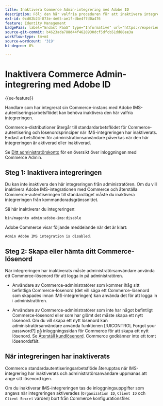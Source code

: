 ```yaml
---
title: Inaktivera Commerce Admin-integrering med Adobe ID
description: Följ den här valfria proceduren för att inaktivera integreringen av Adobe Commerce Admin med Adobe IMS.
exl-id: 0cd02b23-873e-4e65-ae1f-dbe4f7d0a476
feature: Identity Management
badgePaas: label="Endast PaaS" type="Informative" url="https://experienceleague.adobe.com/sv/docs/commerce/user-guides/product-solutions" tooltip="Gäller endast Adobe Commerce i molnprojekt (Adobe-hanterad PaaS-infrastruktur) och lokala projekt."
source-git-commit: b4623ada788d44f4628930dcf5dfcb51dd88ee3a
workflow-type: tm+mt
source-wordcount: '319'
ht-degree: 0%

---
```


# Inaktivera Commerce Admin-integrering med Adobe ID

{{ee-feature}}

Handlare som har integrerat sin Commerce-instans med Adobe IMS-autentiseringsarbetsflödet kan behöva inaktivera den här valfria integreringen.

Commerce-distributioner återgår till standardarbetsflödet för Commerce-autentisering och lösenordsprinciper när IMS-integreringen har inaktiverats. Endast arbetsflöden för administrationsanvändare påverkas när den här integreringen är aktiverad eller inaktiverad.

Se [Ditt administratörskonto](https://experienceleague.adobe.com/docs/commerce-admin/start/admin/admin-signin.html?lang=sv-SE) för en översikt över inloggningen med Commerce Admin.

## Steg 1: Inaktivera integreringen

Du kan inte inaktivera den här integreringen från administratören. Om du vill inaktivera Adobe IMS-integrationen med Commerce och återställa Commerce-autentiseringen till standardläget måste du inaktivera integreringen från kommandoradsgränssnittet.

Så här inaktiverar du integreringen:

```bash
bin/magento admin:adobe-ims:disable
```

Adobe Commerce visar följande meddelande när det är klart:

```
Admin Adobe IMS integration is disabled.
```

## Steg 2: Skapa eller hämta ditt Commerce-lösenord

När integreringen har inaktiverats måste administratörsanvändare använda ett Commerce-lösenord för att logga in på administratören.

* Användare av Commerce-administratörer som kommer ihåg sitt befintliga Commerce-lösenord (det vill säga ett Commerce-lösenord som skapades innan IMS-integreringen) kan använda det för att logga in i administratören.

* Användare av Commerce-administratörer som inte har något befintligt Commerce-lösenord eller som har glömt det måste skapa ett nytt lösenord. Om du vill skapa ett nytt lösenord kan administratörsanvändare använda funktionen [!UICONTROL Forgot your password?] på inloggningssidan för Commerce för att skapa ett nytt lösenord. Se [Återställ kundlösenord](https://experienceleague.adobe.com/docs/commerce-admin/customers/customer-accounts/configure/password-reset.html?lang=sv-SE). Commerce godkänner inte ett tomt lösenordsfält.

## När integreringen har inaktiverats

Commerce standardautentiseringsarbetsflöde återupptas när IMS-integrering har inaktiverats och administratörsanvändare uppmanas att ange sitt lösenord igen.

Om du inaktiverar IMS-integreringen tas de inloggningsuppgifter som angavs när integreringen aktiverades (`Organization ID`, `Client ID` och `Client Secret` värden) bort från Commerce konfigurationsfiler.
